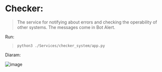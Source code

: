 Checker: 
=====

> The service for notifying about errors and checking the operability of other systems. The messages come in Bot Alert.

Run: 
> ```shell
> python3 ./Services/checker_system/app.py
> ```

Diaram:

![image](https://user-images.githubusercontent.com/84931791/168790386-867d84bb-fc79-4442-9aa7-378000d04a14.png)
